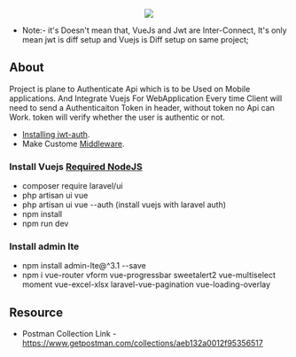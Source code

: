 <p align="center"><a href="http://karbh.com" target="_blank"><img src="http://karbh.com/images/logo-10.png"></a></p>

- Note:- it's Doesn't mean that, VueJs and Jwt are Inter-Connect, It's only mean jwt is diff setup and Vuejs is Diff setup on same project;
## About 

Project is plane to Authenticate Api which is to be Used on Mobile applications. And Integrate Vuejs For WebApplication
Every time Client will need to send a Authenticaiton Token in header, without token no Api can Work.
token will verify whether the user is authentic or not.

- [Installing jwt-auth](https://jwt-auth.readthedocs.io/en/develop/laravel-installation/).
- Make Custome [Middleware](https://www.redhat.com/en/topics/middleware/what-is-middleware#:~:text=Middleware%20is%20software%20that%20provides,all%20commonly%20handled%20by%20middleware.).

### Install Vuejs [Required NodeJS](https://nodejs.org/en/download/)
 
- composer require laravel/ui
- php artisan ui vue
- php artisan ui vue --auth (install vuejs with laravel auth)
- npm install
- npm run dev

### Install admin lte
- npm install admin-lte@^3.1 --save
- npm i vue-router vform vue-progressbar sweetalert2 vue-multiselect moment vue-excel-xlsx laravel-vue-pagination vue-loading-overlay

## Resource
- Postman Collection Link - https://www.getpostman.com/collections/aeb132a0012f95356517


